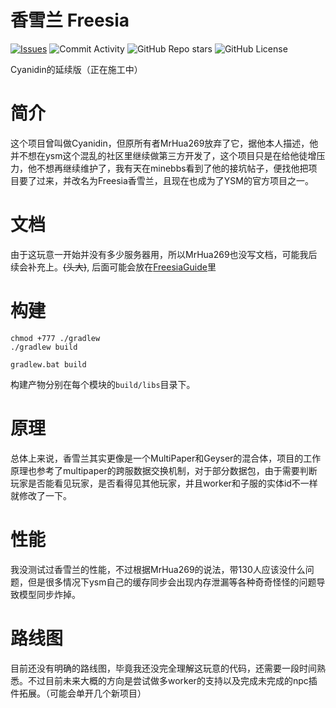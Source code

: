# 香雪兰 Freesia

[![Issues](https://img.shields.io/github/issues/KikirMeow/Freesia?style=flat-square)](https://github.com/KikirMeow/Freesia/issues)
![Commit Activity](https://img.shields.io/github/commit-activity/w/KikirMeow/Freesia?style=flat-square)
![GitHub Repo stars](https://img.shields.io/github/stars/KikirMeow/Freesia?style=flat-square)
![GitHub License](https://img.shields.io/github/license/KikirMeow/Freesia)

Cyanidin的延续版（正在施工中）

# 简介

这个项目曾叫做Cyanidin，但原所有者MrHua269放弃了它，据他本人描述，他并不想在ysm这个混乱的社区里继续做第三方开发了，这个项目只是在给他徒增压力，他不想再继续维护了，我有天在minebbs看到了他的接坑帖子，便找他把项目要了过来，并改名为Freesia香雪兰，且现在也成为了YSM的官方项目之一。

# 文档

由于这玩意一开始并没有多少服务器用，所以MrHua269也没写文档，可能我后续会补充上。<del>(头大)</del>,
后面可能会放在[FreesiaGuide](https://github.com/KikirMeow/FreesiaGuide)里

# 构建

```shell
chmod +777 ./gradlew
./gradlew build
```

```shell
gradlew.bat build
```

构建产物分别在每个模块的`build/libs`目录下。

# 原理

总体上来说，香雪兰其实更像是一个MultiPaper和Geyser的混合体，项目的工作原理也参考了multipaper的跨服数据交换机制，对于部分数据包，由于需要判断玩家是否能看见玩家，是否看得见其他玩家，并且worker和子服的实体id不一样就修改了一下。

# 性能

我没测试过香雪兰的性能，不过根据MrHua269的说法，带130人应该没什么问题，但是很多情况下ysm自己的缓存同步会出现内存泄漏等各种奇奇怪怪的问题导致模型同步炸掉。

# 路线图

目前还没有明确的路线图，毕竟我还没完全理解这玩意的代码，还需要一段时间熟悉。不过目前未来大概的方向是尝试做多worker的支持以及完成未完成的npc插件拓展。（可能会单开几个新项目）
